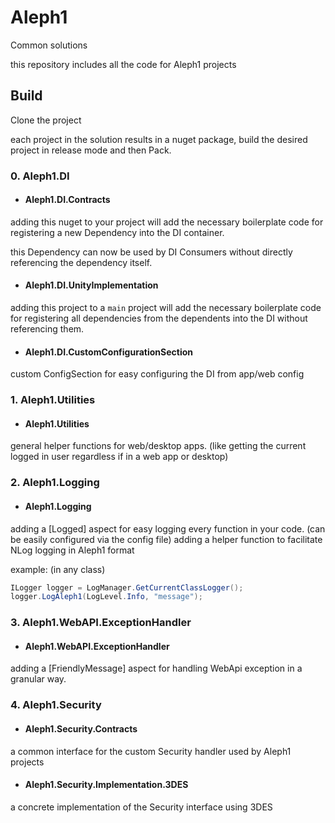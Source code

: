 # Aleph1
Common solutions

this repository includes all the code for Aleph1 projects

## Build
Clone the project

each project in the solution results in a nuget package, build the desired project in release mode and then Pack.

### 0. Aleph1.DI
* #### Aleph1.DI.Contracts
adding this nuget to your project will add the necessary boilerplate code for registering a new Dependency into the DI container.

this Dependency can now be used by DI Consumers without directly referencing the dependency itself.
* #### Aleph1.DI.UnityImplementation
adding this project to a `main` project will add the necessary boilerplate code for registering all dependencies from the dependents into the DI without referencing them.

* #### Aleph1.DI.CustomConfigurationSection
custom ConfigSection for easy configuring the DI from app/web config

### 1. Aleph1.Utilities
* #### Aleph1.Utilities
general helper functions for web/desktop apps. (like getting the current logged in user regardless if in a web app or desktop)

### 2. Aleph1.Logging
* #### Aleph1.Logging
adding a [Logged] aspect for easy logging every function in your code. (can be easily configured via the config file)
adding a helper function to facilitate NLog logging in Aleph1 format

example: (in any class)
```csharp
ILogger logger = LogManager.GetCurrentClassLogger();
logger.LogAleph1(LogLevel.Info, "message");
```

### 3. Aleph1.WebAPI.ExceptionHandler
* #### Aleph1.WebAPI.ExceptionHandler
adding a [FriendlyMessage] aspect for handling WebApi exception in a granular way.

### 4. Aleph1.Security
* #### Aleph1.Security.Contracts
a common interface for the custom Security handler used by Aleph1 projects

* #### Aleph1.Security.Implementation.3DES
a concrete implementation of the Security interface using 3DES
